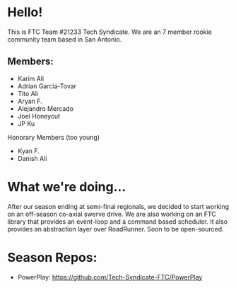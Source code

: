 # Hello!
This is FTC Team #21233 Tech Syndicate. We are an 7 member rookie community team based in San Antonio.

## Members:
- Karim Ali
- Adrian Garcia-Tovar 
- Tito Ali 
- Aryan F.
- Alejandro Mercado 
- Joel Honeycut
- JP Ku 

Honorary Members (too young)
- Kyan F.
- Danish Ali 

# What we're doing...
After our season ending at semi-final regionals, we decided to start working on an off-season co-axial swerve drive.
We are also working on an FTC library that provides an event-loop and a command based scheduler. It also provides an abstraction layer over RoadRunner. Soon to be open-sourced.

# Season Repos:
- PowerPlay: https://github.com/Tech-Syndicate-FTC/PowerPlay
